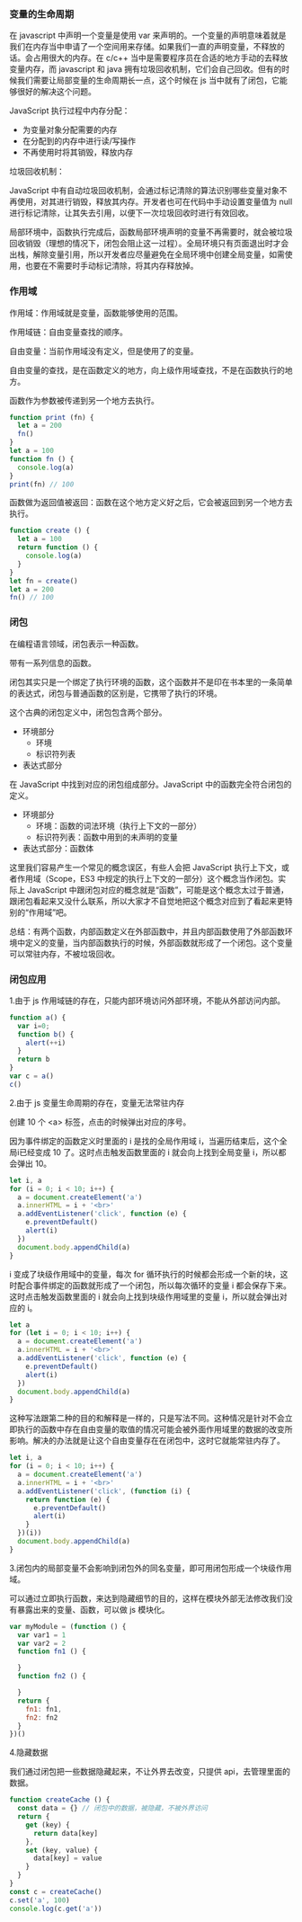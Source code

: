 ### 变量的生命周期

在 javascript 中声明一个变量是使用 var 来声明的。一个变量的声明意味着就是我们在内存当中申请了一个空间用来存储。如果我们一直的声明变量，不释放的话。会占用很大的内存。在 c/c++ 当中是需要程序员在合适的地方手动的去释放变量内存，而 javascript 和 java 拥有垃圾回收机制，它们会自己回收。但有的时候我们需要让局部变量的生命周期长一点，这个时候在 js 当中就有了闭包，它能够很好的解决这个问题。

JavaScript 执行过程中内存分配：

* 为变量对象分配需要的内存
* 在分配到的内存中进行读/写操作
* 不再使用时将其销毁，释放内存

垃圾回收机制：

JavaScript 中有自动垃圾回收机制，会通过标记清除的算法识别哪些变量对象不再使用，对其进行销毁，释放其内存。开发者也可在代码中手动设置变量值为 null 进行标记清除，让其失去引用，以便下一次垃圾回收时进行有效回收。

局部环境中，函数执行完成后，函数局部环境声明的变量不再需要时，就会被垃圾回收销毁（理想的情况下，闭包会阻止这一过程）。全局环境只有页面退出时才会出栈，解除变量引用，所以开发者应尽量避免在全局环境中创建全局变量，如需使用，也要在不需要时手动标记清除，将其内存释放掉。



### 作用域

作用域：作用域就是变量，函数能够使用的范围。

作用域链：自由变量查找的顺序。

自由变量：当前作用域没有定义，但是使用了的变量。

自由变量的查找，是在函数定义的地方，向上级作用域查找，不是在函数执行的地方。

函数作为参数被传递到另一个地方去执行。

```js
function print (fn) {
  let a = 200
  fn()
}
let a = 100
function fn () {
  console.log(a)
}
print(fn) // 100
```

函数做为返回值被返回：函数在这个地方定义好之后，它会被返回到另一个地方去执行。

```js
function create () {
  let a = 100
  return function () {
    console.log(a)
  }
}
let fn = create()
let a = 200
fn() // 100
```



### 闭包

在编程语言领域，闭包表示一种函数。

带有一系列信息的函数。

闭包其实只是一个绑定了执行环境的函数，这个函数并不是印在书本里的一条简单的表达式，闭包与普通函数的区别是，它携带了执行的环境。

这个古典的闭包定义中，闭包包含两个部分。

* 环境部分
  * 环境
  * 标识符列表
* 表达式部分

在 JavaScript 中找到对应的闭包组成部分。JavaScript 中的函数完全符合闭包的定义。

* 环境部分
  * 环境：函数的词法环境（执行上下文的一部分）
  * 标识符列表：函数中用到的未声明的变量
* 表达式部分：函数体

这里我们容易产生一个常见的概念误区，有些人会把 JavaScript 执行上下文，或者作用域（Scope，ES3 中规定的执行上下文的一部分）这个概念当作闭包。实际上 JavaScript 中跟闭包对应的概念就是“函数”，可能是这个概念太过于普通，跟闭包看起来又没什么联系，所以大家才不自觉地把这个概念对应到了看起来更特别的“作用域”吧。

总结：有两个函数，内部函数定义在外部函数中，并且内部函数使用了外部函数环境中定义的变量，当内部函数执行的时候，外部函数就形成了一个闭包。这个变量可以常驻内存，不被垃圾回收。



### 闭包应用

1.由于 js 作用域链的存在，只能内部环境访问外部环境，不能从外部访问内部。

```js
function a() {
  var i=0;
  function b() {
    alert(++i)
  }
  return b
}
var c = a()
c()
```

2.由于 js 变量生命周期的存在，变量无法常驻内存

创建 10 个 \<a> 标签，点击的时候弹出对应的序号。

因为事件绑定的函数定义时里面的 i 是找的全局作用域 i，当遍历结束后，这个全局i已经变成 10 了。这时点击触发函数里面的 i 就会向上找到全局变量 i，所以都会弹出 10。

```js
let i, a
for (i = 0; i < 10; i++) {
  a = document.createElement('a')
  a.innerHTML = i + '<br>'
  a.addEventListener('click', function (e) {
    e.preventDefault()
    alert(i)
  })
  document.body.appendChild(a)
}
```

i 变成了块级作用域中的变量，每次 for 循环执行的时候都会形成一个新的块，这时配合事件绑定的函数就形成了一个闭包，所以每次循环的变量 i 都会保存下来。这时点击触发函数里面的 i 就会向上找到块级作用域里的变量 i，所以就会弹出对应的 i。

```js
let a
for (let i = 0; i < 10; i++) {
  a = document.createElement('a')
  a.innerHTML = i + '<br>'
  a.addEventListener('click', function (e) {
    e.preventDefault()
    alert(i)
  })
  document.body.appendChild(a)
}
```

这种写法跟第二种的目的和解释是一样的，只是写法不同。这种情况是针对不会立即执行的函数中存在自由变量的取值的情况可能会被外面作用域里的数据的改变所影响。解决的办法就是让这个自由变量存在在闭包中，这时它就能常驻内存了。

```js
let i, a
for (i = 0; i < 10; i++) {
  a = document.createElement('a')
  a.innerHTML = i + '<br>'
  a.addEventListener('click', (function (i) {
    return function (e) {
      e.preventDefault()
      alert(i)
    }
  })(i))
  document.body.appendChild(a)
}
```

3.闭包内的局部变量不会影响到闭包外的同名变量，即可用闭包形成一个块级作用域。

可以通过立即执行函数，来达到隐藏细节的目的，这样在模块外部无法修改我们没有暴露出来的变量、函数，可以做 js 模块化。

```js
var myModule = (function () {
  var var1 = 1
  var var2 = 2
  function fn1 () {

  }
  function fn2 () {

  }
  return {
    fn1: fn1,
    fn2: fn2
  }
})()
```

4.隐藏数据

我们通过闭包把一些数据隐藏起来，不让外界去改变，只提供 api，去管理里面的数据。

```js
function createCache () {
  const data = {} // 闭包中的数据，被隐藏，不被外界访问
  return {
    get (key) {
      return data[key]
    },
    set (key, value) {
      data[key] = value
    }
  }
}
const c = createCache()
c.set('a', 100)
console.log(c.get('a'))
```

